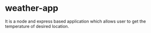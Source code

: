 # weather-app

It is a node and express based application which allows user to get the temperature of desired location. 
